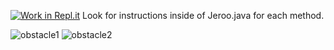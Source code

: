 [![Work in Repl.it](https://classroom.github.com/assets/work-in-replit-14baed9a392b3a25080506f3b7b6d57f295ec2978f6f33ec97e36a161684cbe9.svg)](https://classroom.github.com/online_ide?assignment_repo_id=3219715&assignment_repo_type=AssignmentRepo)
Look for instructions inside of Jeroo.java for each method.

![obstacle1](https://user-images.githubusercontent.com/28961298/93715524-7731ab80-fb2f-11ea-99ff-7f2ee82e6651.jpg)  ![obstacle2](https://user-images.githubusercontent.com/28961298/93715535-8d3f6c00-fb2f-11ea-88cb-7eaf31e4cad8.jpg)







